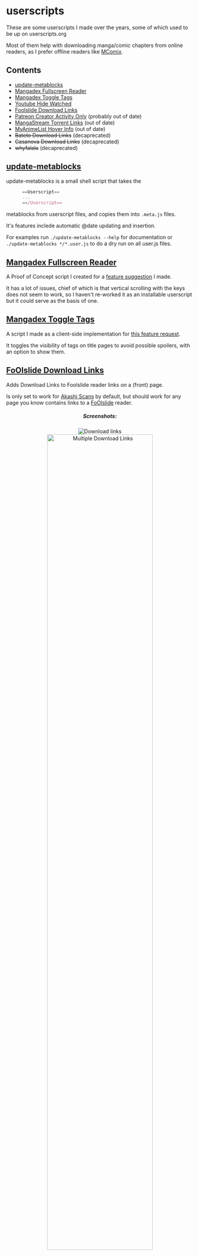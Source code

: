 userscripts
==================

These are some userscripts I made over the years,
some of which used to be up on userscripts.org

Most of them help with downloading manga/comic chapters from online readers,
as I prefer offline readers like [MComix](http://sourceforge.net/projects/mcomix/).


Contents
-----
 * [update-metablocks](#update-metablocks)
 * [Mangadex Fullscreen Reader](#mangadex-fullscreen-reader)
 * [Mangadex Toggle Tags](#mangadex-toggle-tags)
 * [Youtube Hide Watched](#youtube-hide-watched)
 * [Foolslide Download Links](#foolslide-download-links)
 * [Patreon Creator Activity Only](#patreon-creator-activity-only) (probably out of date)
 * [MangaStream Torrent Links](#mangastream-torrent-links) (out of date)
 * [MyAnimeList Hover Info](#myanimelist-hover-info) (out of date)
 * ~~Batoto Download Links~~ (decaprecated)
 * ~~Casanova Download Links~~ (decaprecated)
 * ~~whyfalala~~ (decaprecated)



<h2 id="update-metablocks">
    <a href="update-metablocks">update-metablocks</a>
</h2>

update-metablocks is a small shell script that takes the
```javascript
      ==Userscript==
      ...
      ==/Userscript==
```
metablocks from userscript files, and copies them into `.meta.js` files.

It's features inclede automatic @date updating and insertion.

For examples run `./update-metablocks --help` for documentation
or `./update-metablocks */*.user.js` to do a dry run on all user.js files.

<h2 id="mangadex-fullscreen-reader">
    <a href="./mangadex-fullscreen-reader/mangadex-fullscreen-reader.js">Mangadex Fullscreen Reader</a>
</h2>

A Proof of Concept script I created for a [feature suggestion](https://mangadex.org/thread/68879) I made.

It has a lot of issues, chief of which is that vertical scrolling with the keys does not seem to work, so I haven't re-worked it as an installable userscript but it could serve as the basis of one.

<h2 id="mangadex-toggle-tags">
    <a href="./mangadex-toggle-tags/mangadex-toggle-tags.user.js">Mangadex Toggle Tags</a>
</h2>

A script I made as a client-side implementation for [this feature request](https://mangadex.org/thread/172646).

It toggles the visibility of tags on title pages to avoid possible spoilers, with an option to show them.



<h2 id="foolslide-download-links">
        <a href="foolslide-download-links/foolslide-download-links.user.js">FoOlslide Download Links</a>
</h2>

Adds Download Links to Foolslide reader links on a (front) page.

Is only set to work for [Akashi Scans](http://akashiscans.com/) by default,
but should work for any page you know contains links to a [FoOlslide](https://foolcode.github.io/FoOlSlide/) reader.

<div class="screenshots" style="max-wdith: 80%" align="center">
    <h5>Screenshots:</h5>
    <img src="http://i.imgur.com/0UpEihx.png" alt="Download links" />
    <br />
    <img src="http://i.imgur.com/f0GgH1D.png" width="75%" alt="Multiple Download Links" />
</div>



<h2 id="mangastream-torrent-links">
    <a href="mangastream-torrent-links/mangastream_torrent_link.user.js">Mangastream Torrent Links</a>
</h2>

Provides direct image and external download links for the the [MangaStream](http://mangastream.com/) Reader.

<div class="screenshots" style="max-width: 80%" align="center">
    <h5>Screenshots:</h5>
    <img src="http://i.imgur.com/ieHxlwd.png" alt="Navigation Menu" />
    <img src="http://i.imgur.com/474MQmC.png" width="33%" alt="Direct Links" />
    <img src="http://i.imgur.com/mWIIKGy.png" width="33%" alt="Torrent Links" />
</div>

<h2 id="myanimelist-hover-info">
    <a href="myanimelist-hover-info/myanimelist-hover-info.user.js">MyAnimeList Hover Info</a>
</h2>

Adds hovering info boxes to links on [MyAnimeList](http://myanimelist.net)
similar to the ones on Top Anime/Manga pages, to normal links.

**Note**: This is a very dirty hack; it doesn't work great, and it never will.

<div class="screenshots" style="max-width: 80%" align="center">
    <h5>Screenshots:</h5>
    <img src="http://i.imgur.com/7FWhhrR.png" width="45%"alt="On shared lists" />
    <img src="http://i.imgur.com/GWoKkvR.png" width="45%"alt="On profiles" />
</div>


<h2 id="patreon-creator-activity-only">
    <a href="patreon-creator-activity-only/Patreon_Creator_Activity_Only.user.js">Patreon Creator Activity Only</a>
</h2>

Hides non-creator posts on [Patreon](https://www.patreon.com/)
from a projects Activity page.

<div class="screenshots" style="max-width: 80%" align="center">
    <h5>Screenshots:</h5>
    <img src="http://i.imgur.com/F21HAI5.png" width="45%" alt="Hide comments off" />
    <img src="http://i.imgur.com/J3KBBWo.png" width="45%" alt="Hide comments on"  />
</div>


<h2 id="youtube-hide-watched">
    <a href="youtube-hide-watched/youtube-hide-watched.user.js">Youtube Hide Watched</a>
</h2>

A no-nonsense userscript that hides watched videos from your subscription inbox on [Youtube](https://www.youtube.com/feed/subscriptions).


<div class="screenshots" style="max-width: 80%" align="center">
    <h5>Screenshots:</h5>
    <img src="http://i.imgur.com/1i1P5bI.png" width="90%" alt="Navigation Menu" />
    <img src="http://i.imgur.com/4Y9AsDi.png" width="45%" alt="Hide Videos off" />
    <img src="http://i.imgur.com/4EuPN1x.png" width="45%" alt="Hide videos on"  />
</div>
